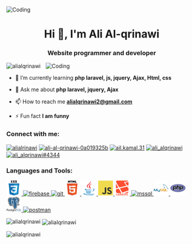 <img align="center" width="1000" height="400" alt="Coding" src="https://media.tenor.com/tWD3GjJcoHgAAAAM/spongebob-computer.gif">
<!-- ![MasterHead]() -->
<h1 align="center">Hi 👋, I'm Ali Al-qrinawi</h1>
<h3 align="center">Website programmer and developer</h3>
<img align="right" alt="Coding" width="400" src="https://media.tenor.com/ElWud0zqyJEAAAAM/we-did-it-we-saved-the-city.gif">

<p align="left"> <img src="https://komarev.com/ghpvc/?username=alialqrinawi&label=Profile%20views&color=0e75b6&style=flat" alt="alialqrinawi" /> </p>

- 🌱 I’m currently learning **php laravel, js, jquery, Ajax, Html, css**

- 💬 Ask me about **php laravel, jquery, Ajax**

- 📫 How to reach me **alialqrinawi2@gmail.com**

- ⚡ Fun fact **I am funny**

<h3 align="left">Connect with me:</h3>
<p align="left">
<a href="https://twitter.com/alialrinawi" target="blank"><img align="center" src="https://raw.githubusercontent.com/rahuldkjain/github-profile-readme-generator/master/src/images/icons/Social/twitter.svg" alt="alialrinawi" height="30" width="40" /></a>
<a href="https://linkedin.com/in/ali-al-qrinawi-0a019325b" target="blank"><img align="center" src="https://raw.githubusercontent.com/rahuldkjain/github-profile-readme-generator/master/src/images/icons/Social/linked-in-alt.svg" alt="ali-al-qrinawi-0a019325b" height="30" width="40" /></a>
<a href="https://fb.com/ail.kamal.31" target="blank"><img align="center" src="https://raw.githubusercontent.com/rahuldkjain/github-profile-readme-generator/master/src/images/icons/Social/facebook.svg" alt="ail.kamal.31" height="30" width="40" /></a>
<a href="https://instagram.com/ali_alqrinawi" target="blank"><img align="center" src="https://raw.githubusercontent.com/rahuldkjain/github-profile-readme-generator/master/src/images/icons/Social/instagram.svg" alt="ali_alqrinawi" height="30" width="40" /></a>
<a href="https://discord.gg/ali_alqrinawi#4344" target="blank"><img align="center" src="https://raw.githubusercontent.com/rahuldkjain/github-profile-readme-generator/master/src/images/icons/Social/discord.svg" alt="ali_alqrinawi#4344" height="30" width="40" /></a>
</p>

<h3 align="left">Languages and Tools:</h3>
<p align="left"> <a href="https://www.w3schools.com/css/" target="_blank" rel="noreferrer"> <img src="https://raw.githubusercontent.com/devicons/devicon/master/icons/css3/css3-original-wordmark.svg" alt="css3" width="40" height="40"/> </a> <a href="https://firebase.google.com/" target="_blank" rel="noreferrer"> <img src="https://www.vectorlogo.zone/logos/firebase/firebase-icon.svg" alt="firebase" width="40" height="40"/> </a> <a href="https://git-scm.com/" target="_blank" rel="noreferrer"> <img src="https://www.vectorlogo.zone/logos/git-scm/git-scm-icon.svg" alt="git" width="40" height="40"/> </a> <a href="https://www.w3.org/html/" target="_blank" rel="noreferrer"> <img src="https://raw.githubusercontent.com/devicons/devicon/master/icons/html5/html5-original-wordmark.svg" alt="html5" width="40" height="40"/> </a> <a href="https://www.java.com" target="_blank" rel="noreferrer"> <img src="https://raw.githubusercontent.com/devicons/devicon/master/icons/java/java-original.svg" alt="java" width="40" height="40"/> </a> <a href="https://developer.mozilla.org/en-US/docs/Web/JavaScript" target="_blank" rel="noreferrer"> <img src="https://raw.githubusercontent.com/devicons/devicon/master/icons/javascript/javascript-original.svg" alt="javascript" width="40" height="40"/> </a> <a href="https://laravel.com/" target="_blank" rel="noreferrer"> <img src="https://raw.githubusercontent.com/devicons/devicon/master/icons/laravel/laravel-plain-wordmark.svg" alt="laravel" width="40" height="40"/> </a> <a href="https://www.microsoft.com/en-us/sql-server" target="_blank" rel="noreferrer"> <img src="https://www.svgrepo.com/show/303229/microsoft-sql-server-logo.svg" alt="mssql" width="40" height="40"/> </a> <a href="https://www.mysql.com/" target="_blank" rel="noreferrer"> <img src="https://raw.githubusercontent.com/devicons/devicon/master/icons/mysql/mysql-original-wordmark.svg" alt="mysql" width="40" height="40"/> </a> <a href="https://www.php.net" target="_blank" rel="noreferrer"> <img src="https://raw.githubusercontent.com/devicons/devicon/master/icons/php/php-original.svg" alt="php" width="40" height="40"/> </a> <a href="https://www.postgresql.org" target="_blank" rel="noreferrer"> <img src="https://raw.githubusercontent.com/devicons/devicon/master/icons/postgresql/postgresql-original-wordmark.svg" alt="postgresql" width="40" height="40"/> </a> <a href="https://postman.com" target="_blank" rel="noreferrer"> <img src="https://www.vectorlogo.zone/logos/getpostman/getpostman-icon.svg" alt="postman" width="40" height="40"/> </a> </p>

<p><img align="left" src="https://github-readme-stats.vercel.app/api/top-langs?username=alialqrinawi&show_icons=true&locale=en&layout=compact" alt="alialqrinawi" /></p>

<p>&nbsp;<img align="center" src="https://github-readme-stats.vercel.app/api?username=alialqrinawi&show_icons=true&locale=en" alt="alialqrinawi" /></p>

<p><img align="center" src="https://github-readme-streak-stats.herokuapp.com/?user=alialqrinawi&" alt="alialqrinawi" /></p>
